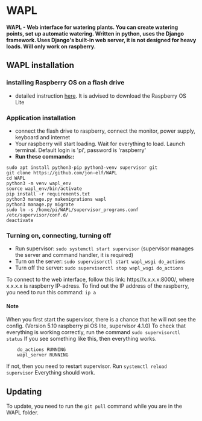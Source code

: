 # WAPL

**WAPL - Web interface for watering plants. You can create watering points, set up automatic watering.
	Written in python, uses the Django framework. Uses Django's built-in web server,
	it is not designed for heavy loads. Will only work on raspberry.**

## WAPL installation


### installing Raspberry OS on a flash drive
- detailed instruction [here](https://www.raspberrypi.com/documentation/computers/getting-started.html#setting-up-your-raspberry-pi). It is advised to download the Raspberry OS Lite
    
### Application installation
- connect the flash drive to raspberry, connect the monitor, power supply, keyboard and internet
- Your raspberry will start loading. Wait for everything to load. Launch terminal. Default login is 'pi', password is 'raspberry'
- **Run these commands::**
```
sudo apt install python3-pip python3-venv supervisor git
git clone https://github.com/jon-elf/WAPL
cd WAPL
python3 -m venv wapl_env
source wapl_env/bin/activate
pip install -r requirements.txt
python3 manage.py makemigrations wapl
python3 manage.py migrate
sudo ln -s /home/pi/WAPL/supervisor_programs.conf /etc/supervisor/conf.d/
deactivate
```
    
### Turning on, connecting, turning off
- Run supervisor: ```sudo systemctl start supervisor``` (supervisor manages the server and command handler, it is required)
- Turn on the server: ```sudo supervisorctl start wapl_wsgi do_actions```
- Turn off the server: ```sudo supervisorctl stop wapl_wsgi do_actions```

To connect to the web interface, follow this link: https//x.x.x.x:8000/, 
where x.x.x.x is raspberry IP-adress. 
To find out the IP address of the raspberry, you need to run this command: ```ip a```

	
    
#### Note
When you first start the supervisor, there is a chance that he will not see the config. (Version 5.10 raspberry pi OS lite, supervisor 4.1.0)
To check that everything is working correctly, run the command ```sudo supervisorctl status```
If you see something like this, then everything works.
```
    do_actions RUNNING
    wapl_server RUNNING
```
If not, then you need to restart supervisor. Run ```systemctl reload supervisor```
Everything should work.
    
    
 ## Updating
To update, you need to run the ```git pull``` command while you are in the WAPL folder.

        
